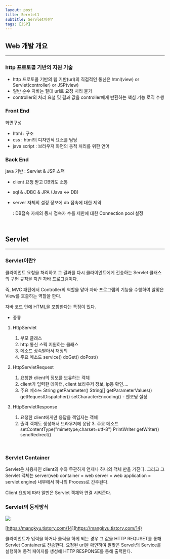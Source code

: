 ```yaml
---
layout: post
title: Servlet1
subtitle: Servlet이란?
tags: [JSP]
---
```


## Web 개발 개요

---

### http 프로토콜 기반의 지원 기술

- http 프로토콜 기반의 웹 기반(url)의 직접적인 통신은 html(view) or Servlet(controller) or JSP(view)
- 일반 순수 자바는 절대 url로 요청 처리 불가
- controller의 처리 요철 및 결과 값을 controller에게 반환하는 핵심 기능 로직 수행

### Front End

화면구성

- html : 구조
- css : html의 디자인적 요소를 담당
- java script : 브라우저 화면의 동적 처리를 위한 언어

### Back End

java 기반 : Servlet & JSP 스팩

- client 요청 받고 DB와도 소통
- sql & JDBC & JPA (Java <-> DB)
- server 자체의 설정 정보에 db 접속에 대한 제약

    : DB접속 자체의 동시 접속자 수를 제한에 대한 Connection pool 설정

<br>

## Servlet

---

### Servlet이란?

클라이언트 요청을 처리하고 그 결과를 다시 클라이언트에게 전송하는 Servlet 클래스의 구현 규칙을 지킨 자바 프로그램이다.

즉, MVC 패턴에서 Controller의 역할을 맡아 자바 프로그램의 기능을 수행하여 알맞은 View를 호출하는 역할을 한다.

자바 코드 안에 HTML을 포함한다는 특징이 있다.

- 종류
1. HttpServlet
    1. 부모 클래스
    2. http 통신 스펙 지원하는 클래스
    3. 메소드 상속받아서 재정의
    4. 주요 메소드
			service() doGet() doPost()

2. HttpServletRequest
    1. 요청한 client의 정보를 보유하는 객체
    2. client가 입력한 데아터, client 브라우저 정보, ip등 확인....
    3. 주요 메소드
			String getParameter()
			String[] getParameterValues()
			getRequestDispatcher()
			setCharacterEncoding() - 엔코딩 설정

3. HttpServletResponse
    1. 요청한 client에게만 응답을 책임지는 객체
    2. 출력 객체도 생성해서 브라우저에 응답
		3. 주요 메소드
			setContentType("mimetype;charset=utf-8")
			PrintWriter getWriter()
			sendRedirect()

<br>

### Servlet Container

Servlet은 사용자인 client의 수와 무관하게 언제나 하나의 객체 만을 가진다. 그리고 그 Servlet 객체는 server(web container = web server = web application = servlet engine) 내부에서 하나의 Process로 간주된다.

Client 요청에 따라 알만은 Servlet 객체와 연결 시켜준다.

### Servlet의 동작방식

<img src= "https://miro.medium.com/max/875/1*depxgx6grHz56KJSyTkfxw.png">

[https://mangkyu.tistory.com/14](https://mangkyu.tistory.com/14)

클라이언트가 입력을 하거나 클릭을 하게 되는 경우 그 값을 HTTP REQUSET를 통해 Servlet Container로 전송한다. 요청된 url을 확인하여 알맞은 Servelt의 Service를 실행하여 동적 페이지를 생성해 HTTP RESPONSE를 통해 출력한다.